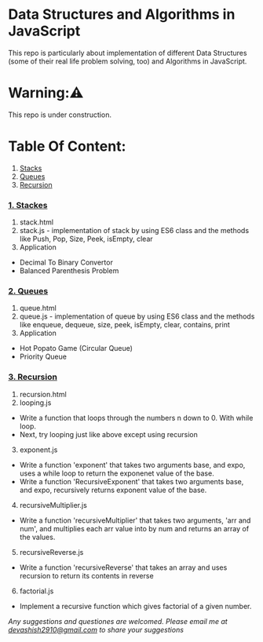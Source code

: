 Data Structures and Algorithms in JavaScript
====================================
This repo is particularly about implementation of different Data Structures (some of their real life problem solving, too) and Algorithms in JavaScript.

# Warning:⚠️
This repo is under construction.

# Table Of Content:
1. [Stacks](#stacks)
2. [Queues](#queues)
3. [Recursion](#recursion)

### <a name="stacks"></a>[1. Stackes][1]
1. stack.html
2. stack.js - implementation of stack by using ES6 class and the methods like Push, Pop, Size, Peek, isEmpty, clear
3. Application
- Decimal To Binary Convertor
- Balanced Parenthesis Problem

### <a name="queues"></a>[2. Queues][2]
1. queue.html
2. queue.js - implementation of queue by using ES6 class and the methods like enqueue, dequeue, size, peek, isEmpty, clear, contains, print
3. Application
- Hot Popato Game (Circular Queue)
- Priority Queue

### <a name="recursion"></a>[3. Recursion][3]
1. recursion.html
2. looping.js
- Write a function that loops through the numbers n down to 0. With while loop.
- Next, try looping just like above except using recursion
3. exponent.js
- Write a function 'exponent' that takes two arguments base, and expo, uses a while loop to return the exponenet value of the base.
- Write a function 'RecursiveExponent' that takes two arguments base, and expo, recursively returns exponent value of the base.
4. recursiveMultiplier.js
- Write a function 'recursiveMultiplier' that takes two arguments, 'arr and num', and multiplies each arr value into by num and returns an array of the values.
5. recursiveReverse.js
- Write a function 'recursiveReverse' that takes an array and uses recursion to return its contents in reverse
6. factorial.js
- Implement a recursive function which gives factorial of a given number.

_Any suggestions and questiones are welcomed. Please email me at devashish2910@gmail.com to share your suggestions_

[1]: https://github.com/Devashish2910/javascript-datastructures-algorithms/tree/master/1.%20Stacks
[2]: https://github.com/Devashish2910/javascript-datastructures-algorithms/tree/master/2%20.Queues
[3]: https://github.com/Devashish2910/javascript-datastructures-algorithms/tree/master/3%20.Recursion
